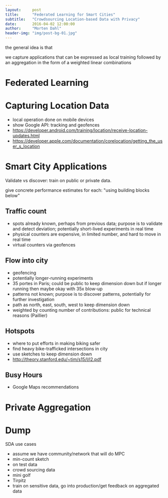 ```yaml
---
layout:     post
title:      "Federated Learning for Smart Cities"
subtitle:   "Crowdsourcing Location-based Data with Privacy"
date:       2016-04-02 12:00:00
author:     "Morten Dahl"
header-img: "img/post-bg-01.jpg"
---
```



the general idea is that 

we capture applications that can be expressed as local training followed by an aggregation in the form of a weighted linear combinations

# Federated Learning


# Capturing Location Data

- local operation done on mobile devices
- show Google API: tracking and geofences
- https://developer.android.com/training/location/receive-location-updates.html
- https://developer.apple.com/documentation/corelocation/getting_the_user_s_location


# Smart City Applications

Validate vs discover: train on public or private data.

give concrete performance estimates for each: "using building blocks below"



## Traffic count
- spots already known, perhaps from previous data; purpose is to validate and detect deviation; potentially short-lived experiments in real time
- physical counters are expensive, in limited number, and hard to move in real time
- virtual counters via geofences


## Flow into city
- geofencing
- potentially longer-running experiments
- 35 portes in Paris; could be public to keep dimension down but if longer running then maybe okay with 35x blow-up
- patterns not known; purpose is to discover patterns, potentially for further investigation
- path as north, east, south, west to keep dimension down
- weighted by counting number of contributions: public for technical reasons (Paillier)

  
## Hotspots
- where to put efforts in making biking safer
- find heavy bike-trafficked intersections in city
- use sketches to keep dimension down
- http://theory.stanford.edu/~tim/s15/l/l2.pdf


## Busy Hours
- Google Maps recommendations


# Private Aggregation



# Dump

SDA use cases
- assume we have community/network that will do MPC
- min-count sketch
- on test data
- crowd sourcing data
- mini golf
- Tirpitz
- train on sensitive data, go into production/get feedback on aggregated data

